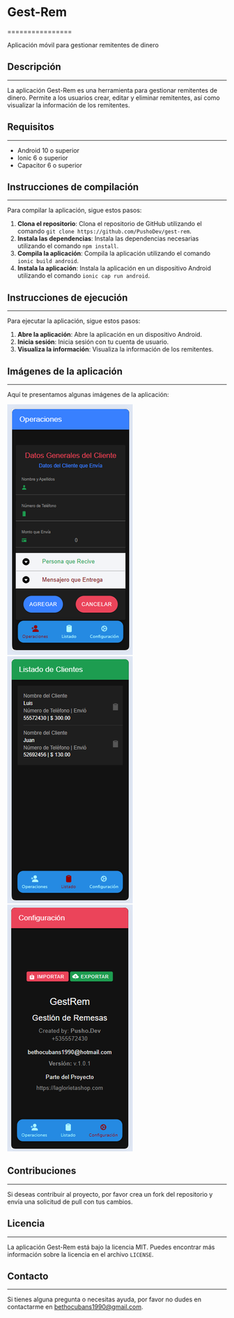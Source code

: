 # Gest-Rem
================

Aplicación móvil para gestionar remitentes de dinero

## Descripción
---------------

La aplicación Gest-Rem es una herramienta para gestionar remitentes de dinero. Permite a los usuarios crear, editar y eliminar remitentes, así como visualizar la información de los remitentes.

## Requisitos
------------

* Android 10 o superior
* Ionic 6 o superior
* Capacitor 6 o superior

## Instrucciones de compilación
-----------------------------

Para compilar la aplicación, sigue estos pasos:

1. **Clona el repositorio**: Clona el repositorio de GitHub utilizando el comando `git clone https://github.com/PushoDev/gest-rem`.
2. **Instala las dependencias**: Instala las dependencias necesarias utilizando el comando `npm install`.
3. **Compila la aplicación**: Compila la aplicación utilizando el comando `ionic build android`.
4. **Instala la aplicación**: Instala la aplicación en un dispositivo Android utilizando el comando `ionic cap run android`.

## Instrucciones de ejecución
---------------------------

Para ejecutar la aplicación, sigue estos pasos:

1. **Abre la aplicación**: Abre la aplicación en un dispositivo Android.
2. **Inicia sesión**: Inicia sesión con tu cuenta de usuario.
3. **Visualiza la información**: Visualiza la información de los remitentes.

## Imágenes de la aplicación
---------------------------

Aquí te presentamos algunas imágenes de la aplicación:

![Imagen 1](./imgs/operaciones.png "Operaciones")
![Imagen 2](./imgs/listado.png "Listado")
![Imagen 3](./imgs/configuraciones.png "Configuraciones")

## Contribuciones
----------------

Si deseas contribuir al proyecto, por favor crea un fork del repositorio y envía una solicitud de pull con tus cambios.

## Licencia
------------

La aplicación Gest-Rem está bajo la licencia MIT. Puedes encontrar más información sobre la licencia en el archivo `LICENSE`.

## Contacto
------------

Si tienes alguna pregunta o necesitas ayuda, por favor no dudes en contactarme en [bethocubans1990@gmail.com](mailto:bethocubans1990@gmail.com).